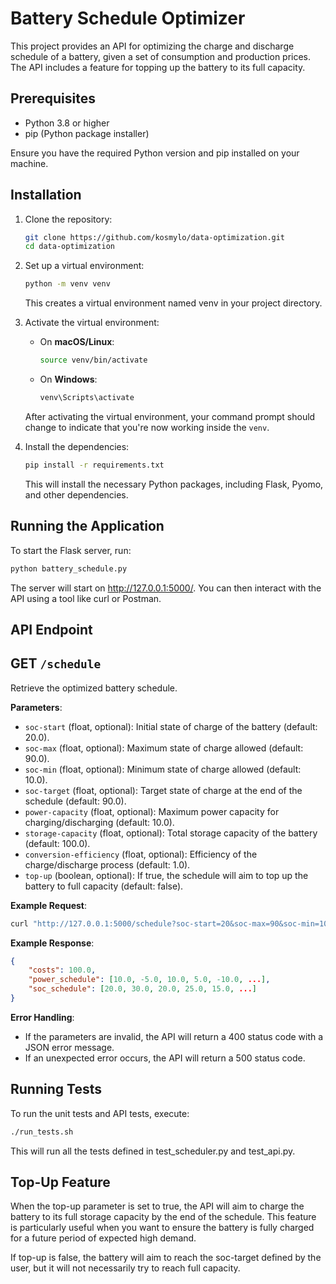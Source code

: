 # Battery Schedule Optimizer

This project provides an API for optimizing the charge and discharge schedule of a battery, given a set of consumption and production prices. The API includes a feature for topping up the battery to its full capacity.

## Prerequisites

- Python 3.8 or higher
- pip (Python package installer)

Ensure you have the required Python version and pip installed on your machine.

## Installation

1. Clone the repository:

   ```bash
   git clone https://github.com/kosmylo/data-optimization.git
   cd data-optimization
   ```

2. Set up a virtual environment:

   ```bash
   python -m venv venv
   ```

   This creates a virtual environment named venv in your project directory.

3. Activate the virtual environment:

   - On **macOS/Linux**:

     ```bash
     source venv/bin/activate
     ```

   - On **Windows**:

     ```bash
     venv\Scripts\activate
     ```

   After activating the virtual environment, your command prompt should change to indicate that you're now working inside the `venv`.

4. Install the dependencies:
    
    ```bash
    pip install -r requirements.txt
    ```
    This will install the necessary Python packages, including Flask, Pyomo, and other dependencies.

## Running the Application

To start the Flask server, run:

```bash
python battery_schedule.py
```

The server will start on http://127.0.0.1:5000/. You can then interact with the API using a tool like curl or Postman.

## API Endpoint

## GET `/schedule`

Retrieve the optimized battery schedule.

**Parameters**:

- `soc-start` (float, optional): Initial state of charge of the battery (default: 20.0).
- `soc-max` (float, optional): Maximum state of charge allowed (default: 90.0).
- `soc-min` (float, optional): Minimum state of charge allowed (default: 10.0).
- `soc-target` (float, optional): Target state of charge at the end of the schedule (default: 90.0).
- `power-capacity` (float, optional): Maximum power capacity for charging/discharging (default: 10.0).
- `storage-capacity` (float, optional): Total storage capacity of the battery (default: 100.0).
- `conversion-efficiency` (float, optional): Efficiency of the charge/discharge process (default: 1.0).
- `top-up` (boolean, optional): If true, the schedule will aim to top up the battery to full capacity (default: false).

**Example Request**:

```bash
curl "http://127.0.0.1:5000/schedule?soc-start=20&soc-max=90&soc-min=10&soc-target=90&power-capacity=10&storage-capacity=100&conversion-efficiency=1&top-up=true"
```

**Example Response**:

```json
{
    "costs": 100.0,
    "power_schedule": [10.0, -5.0, 10.0, 5.0, -10.0, ...],
    "soc_schedule": [20.0, 30.0, 20.0, 25.0, 15.0, ...]
}
```

**Error Handling**:

- If the parameters are invalid, the API will return a 400 status code with a JSON error message.
- If an unexpected error occurs, the API will return a 500 status code.

## Running Tests

To run the unit tests and API tests, execute:

```bash
./run_tests.sh
```

This will run all the tests defined in test_scheduler.py and test_api.py.

## Top-Up Feature

When the top-up parameter is set to true, the API will aim to charge the battery to its full storage capacity by the end of the schedule. This feature is particularly useful when you want to ensure the battery is fully charged for a future period of expected high demand.

If top-up is false, the battery will aim to reach the soc-target defined by the user, but it will not necessarily try to reach full capacity.
